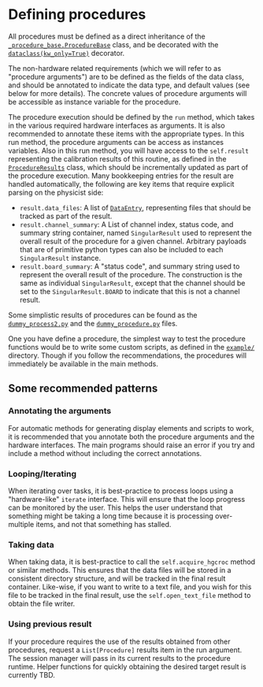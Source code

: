 # Defining procedures

All procedures must be defined as a direct inheritance of the
[`_procedure_base.ProcedureBase`](_procedure_base.py) class, and be decorated
with the [`dataclass(kw_only=True)`][dataclass] decorator. 

The non-hardware related requirements (which we will refer to as "procedure
arguments") are to be defined as the fields of the data class, and should be
annotated to indicate the data type, and default values (see below for more
details). The concrete values of procedure arguments will be accessible as
instance variable for the procedure.

The procedure execution should be defined by the `run` method, which takes in
the various required hardware interfaces as arguments. It is also recommended
to annotate these items with the appropriate types. In this run method, the
procedure arguments can be access as instances variables. Also in this run
method, you will have access to the `self.result` representing the calibration
results of this routine, as defined in the
[`ProcedureResults`](../yaml_format.py) class, which should be incrementally
updated as part of the procedure execution. Many bookkeeping entries for the
result are handled automatically, the following are key items that require
explicit parsing on the physicist side:

- `result.data_files`: A list of [`DataEntry`](../yaml_format.py), representing
  files that should be tracked as part of the result.
- `result.channel_summary`: A List of channel index, status code, and summary
  string container, named `SingularResult` used to represent the overall result
  of the procedure for a given channel. Arbitrary payloads that are of
  primitive python types can also be included to each `SingularResult` instance.
- `result.board_summary`: A "status code", and summary string used to represent
  the overall result of the procedure. The construction is the same as
  individual `SingularResult`, except that the channel should be set to the
  `SingularResult.BOARD` to indicate that this is not a channel result.


Some simplistic results of procedures can be found as the
[`dummy_process2.py`](dummy_process2.py) and the
[`dummy_procedure.py`](dummy_procedure.py) files.

One you have define a procedure, the simplest way to test the procedure
functions would be to write some custom scripts, as defined in the
[`example/`](../../../examples) directory. Though if you follow the
recommendations, the procedures will immediately be available in the main
methods.

[dataclass]: https://docs.python.org/3/library/dataclasses.html

## Some recommended patterns

### Annotating the arguments

For automatic methods for generating display elements and scripts to work, it
is recommended that you annotate both the procedure arguments and the hardware
interfaces. The main programs should raise an error if you try and include a
method without including the correct annotations.

### Looping/Iterating

When iterating over tasks, it is best-practice to process loops using a
"hardware-like" `iterate` interface. This will ensure that the loop progress
can be monitored by the user. This helps the user understand that something
might be taking a long time because it is processing over-multiple items, and
not that something has stalled.

### Taking data

When taking data, it is best-practice to call the `self.acquire_hgcroc` method
or similar methods. This ensures that the data files will be stored in a
consistent directory structure, and will be tracked in the final result
container. Like-wise, if you want to write to a text file, and you wish for
this file to be tracked in the final result, use the `self.open_text_file`
method to obtain the file writer.

### Using previous result

If your procedure requires the use of the results obtained from other
procedures, request a `List[Procedure]` results item in the run argument. The
session manager will pass in its current results to the procedure runtime.
Helper functions for quickly obtaining the desired target result is currently
TBD.
